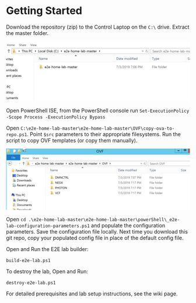 # Getting Started
Download the repository (zip) to the Control Laptop on the `C:\` drive. Extract the master folder. 

![](https://github.com/boconnor2017/e2e-home-lab/blob/master/img/getting_started_001.PNG)

Open PowerShell ISE, from the PowerShell console run `Set-ExecutionPolicy -Scope Process -ExecutionPolicy Bypass`

Open `C:\e2e-home-lab-master\e2e-home-lab-master\OVF\copy-ova-to-repo.ps1`. Point `$src` parameters to their appropriate filesystems. Run the script to copy OVF templates (or copy them manually). 

![](https://github.com/boconnor2017/e2e-home-lab/blob/master/img/getting_started_002.PNG)

Open `cd .\e2e-home-lab-master\e2e-home-lab-master\powerShell\_e2e-lab-configuration-parameters.ps1` and populate the configuration parameters. Save the configuration file locally. Next time you download this git repo, copy your populated config file in place of the default config file. 

Open and Run the E2E lab builder:
```
build-e2e-lab.ps1
```

To destroy the lab, Open and Run:
```
destroy-e2e-lab.ps1
```

For detailed prerequisites and lab setup instructions, see the wiki page. 
